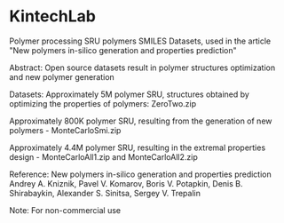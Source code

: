 # KintechLab
Polymer processing
SRU polymers SMILES
Datasets, used in the article "New polymers in-silico generation and properties prediction"

Abstract:
Open source datasets result in polymer structures optimization and new polymer generation

Datasets:
Approximately 5M polymer SRU, structures obtained by optimizing the properties of polymers: ZeroTwo.zip

Approximately 800K polymer SRU, resulting from the generation of new polymers - MonteCarloSmi.zip

Approximately 4.4M polymer SRU, resulting in the extremal properties design - MonteCarloAll1.zip and MonteCarloAll2.zip

Reference:
New polymers in-silico generation and properties prediction
Andrey A. Kniznik, Pavel V. Komarov, Boris V. Potapkin, Denis B. Shirabaykin, Alexander S. Sinitsa, Sergey V. Trepalin

Note:
For non-commercial use

